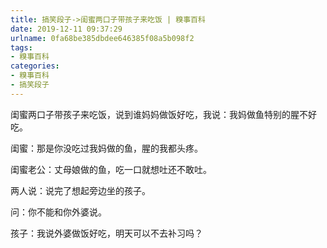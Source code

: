 ```yaml
---
title: 搞笑段子->闺蜜两口子带孩子来吃饭 | 糗事百科
date: 2019-12-11 09:37:29
urlname: 0fa68be385dbdee646385f08a5b098f2
tags: 
- 糗事百科
categories:
- 糗事百科
- 搞笑段子
---
```

闺蜜两口子带孩子来吃饭，说到谁妈妈做饭好吃，我说：我妈做鱼特别的腥不好吃。

闺蜜：那是你没吃过我妈做的鱼，腥的我都头疼。

闺蜜老公：丈母娘做的鱼，吃一口就想吐还不敢吐。

两人说：说完了想起旁边坐的孩子。

问：你不能和你外婆说。

孩子：我说外婆做饭好吃，明天可以不去补习吗？


